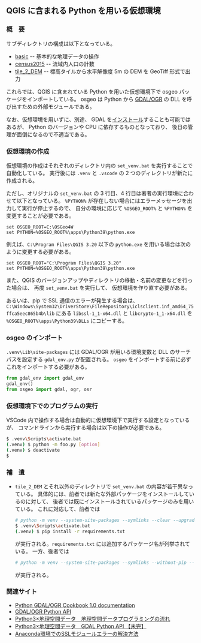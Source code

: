 
## QGIS に含まれる Python を用いる仮想環境

### 概　要

サブディレクトリの構成は以下となっている。

- [basic](basic/readme.md) -- 基本的な地理データの操作
- [census2015](census2015/readme.md) -- 流域内人口の計数
- [tile_2_DEM](tile_2_DEM/readme.md) -- 標高タイルから水平解像度 5m の DEM を GeoTiff 形式で出力

これらでは、QGIS に含まれている Python を用いた仮想環境下で osgeo パッケージをインポートしている。
osgeo は Python から [GDAL/OGR](https://gdal.org/index.html) 
の DLL を呼び出すための外部モジュールである。

なお、仮想環境を用いずに、別途、
GDAL を[インストール](https://www.lfd.uci.edu/~gohlke/pythonlibs/#gdal)することも可能ではあるが、
Python のバージョンや CPU に依存するものとなっており、
後日の管理が面倒になるので不適当である。

### 仮想環境の作成

仮想環境の作成はそれぞれのディレクトリ内の ```set_venv.bat``` を実行することで自動化している。
実行後には ```.venv``` と ```.vscode``` の 2 つのディレクトリが新たに作成される。

ただし、オリジナルの ```set_venv.bat``` の 3 行目、4 行目は著者の実行環境に合わせて以下となっている。
```%PYTHON%``` が存在しない場合にはエラーメッセージを出力して実行が停止するので、
自分の環境に応じて ```%OSGEO_ROOT%``` と ```%PYTHON%``` を変更することが必要である。

```
set OSGEO_ROOT=C:\OSGeo4W
set PYTHON=%OSGEO_ROOT%\apps\Python39\python.exe
```

例えば、```C:\Program Files\QGIS 3.20``` 以下の ```python.exe```
を用いる場合は次のように変更する必要がある。

```
set OSGEO_ROOT="C:\Program Files\QGIS 3.20"
set PYTHON=%OSGEO_ROOT%\apps\Python39\python.exe
```

また、QGIS のバージョンアップやディレクトリの移動・名前の変更などを行った場合は、
再度 ```set_venv.bat``` を実行して、
仮想環境を作り直す必要がある。

あるいは、pip で SSL 通信のエラーが発生する場合は、
```C:\Windows\System32\DriverStore\FileRepository\iclsclient.inf_amd64_75ffca5eec865b4b\lib```
にある ```libssl-1_1-x64.dll``` と ```libcrypto-1_1-x64.dll``` を
```%OSGEO_ROOT%\apps\Python39\DLLs``` にコピーする。

### osgeo のインポート

```.venv\Lib\site-packages``` には GDAL/OGR が用いる環境変数と DLL のサーチパスを設定する
```gdal_env.py``` が配置される。
```osgeo``` をインポートする前に必ずこれをインポートする必要がある。

```Python
from gdal_env import gdal_env
gdal_env()
from osgeo import gdal, ogr, osr
```

### 仮想環境下でのプログラムの実行

VSCode 内で操作する場合は自動的に仮想環境下で実行する設定となっているが、
コマンドラインから実行する場合は以下の操作が必要である。

```bash
$ .venv\Scripts\activate.bat
(.venv) $ python -m foo.py [option]
(.venv) $ deactivate
$
``` 

### 補　遺

- ```tile_2_DEM``` とそれ以外のディレクトリで ```set_venv.bat``` の内容が若干異なっている。
具体的には、前者では新たな外部パッケージをインストールしているのに対して、
後者では既にインストールされているパッケージのみを用いている。
これに対応して、前者では

  ```bash
  # python -m venv --system-site-packages --symlinks --clear --upgrade-deps .venv
  $ .venv\Scripts\activate.bat
  (.venv) $ pip install -r requirements.txt
  ```

  が実行される。```requirements.txt``` には追加するパッケージ名が列挙されている。
  一方、後者では

  ```bash
  # python -m venv --system-site-packages --symlinks --without-pip --clear .venv
  ```

  が実行される。

### 関連サイト

- [Python GDAL/OGR Cookbook 1.0 documentation](https://pcjericks.github.io/py-gdalogr-cookbook/)
- [GDAL/OGR Python API](https://gdal.org/python/index.html)
- [Python3×地理空間データ　地理空間データプログラミングの流れ](https://ujicya.jp/blog-mapping/workflow-of-python-geospatial-development/)
- [Python3×地理空間データ　GDAL Python API 【未完】](https://ujicya.jp/blog-mapping/python-gdal-api/)
- [Anaconda環境でのSSLモジュールエラーの解決方法](https://qiita.com/moo046/items/a6454adf140263f2df8a)

